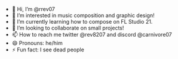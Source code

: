 - 👋 Hi, I’m @rrev07
- 👀 I’m interested in music composition and graphic design!
- 🌱 I’m currently learning how to compose on FL Studio 21.
- 💞️ I’m looking to collaborate on small projects!
- 📫 How to reach me twitter @rev8207 and discord @carnivore07
- 😄 Pronouns: he/him
- ⚡ Fun fact: I see dead people
